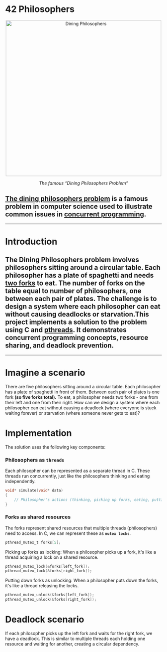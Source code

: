 # 42 Philosophers 


<p align="center">
  <img width="500" hight="500" align="center" alt="Dining Philosophers" src="https://upload.wikimedia.org/wikipedia/commons/thumb/7/7b/An_illustration_of_the_dining_philosophers_problem.png/1024px-        An_illustration_of_the_dining_philosophers_problem.png" > 
</p>
<p  align="center">

<em>
 The famous “Dining Philosophers Problem”
</em>
</p>

## [The dining philosophers problem](https://en.wikipedia.org/wiki/Dining_philosophers_problem) is a famous problem in computer science used to illustrate common issues in [concurrent programming](https://en.wikipedia.org/wiki/Concurrency_(computer_science)).
---
# Introduction

## The Dining Philosophers problem involves philosophers sitting around a circular table. Each philosopher has a plate of spaghetti and needs [two forks]() to eat. The number of forks on the table equal to number of philosophers, one between each pair of plates. The challenge is to design a system where each philosopher can eat without causing deadlocks or starvation.This project implements a solution to the problem using C and [pthreads](https://www.man7.org/linux/man-pages/man7/pthreads.7.html). It demonstrates concurrent programming concepts, resource sharing, and deadlock prevention.

---
# Imagine a scenario

There are five philosophers sitting around a circular table.
Each philosopher has a plate of spaghetti in front of them.
Between each pair of plates is one fork **(so five forks total).**
To eat, a philosopher needs two forks - one from their left and one from their right.
How can we design a system where each philosopher can eat without causing a deadlock (where everyone is stuck waiting forever) or starvation (where someone never gets to eat)?


# Implementation
The solution uses the following key components:
### Philosophers as `threads`
Each philosopher can be represented as a separate thread in C. These threads run concurrently, just like the philosophers thinking and eating independently.
```c
void* simulate(void* data)
{
    // Philosopher's actions (thinking, picking up forks, eating, putting down forks and sleeping ...)
}
```
### Forks as shared resources 
The forks represent shared resources that multiple threads (philosophers) need to access. In C, we can represent these as **`mutex locks`**.
```c
pthread_mutex_t forks[5];
```
Picking up forks as locking:
When a philosopher picks up a fork, it's like a thread acquiring a lock on a shared resource.

```c
pthread_mutex_lock(&forks[left_fork]);
pthread_mutex_lock(&forks[right_fork]);
```
Putting down forks as unlocking:
When a philosopher puts down the forks, it's like a thread releasing the locks.
```c
pthread_mutex_unlock(&forks[left_fork]);
pthread_mutex_unlock(&forks[right_fork]);
```
# Deadlock scenario
If each philosopher picks up the left fork and waits for the right fork, we have a deadlock. This is similar to multiple threads each holding one resource and waiting for another, creating a circular dependency.
